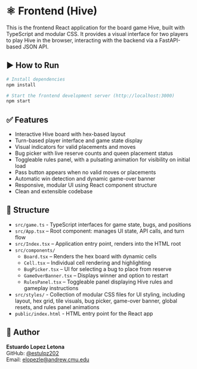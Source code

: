 # ⚛️ Frontend (Hive)

This is the frontend React application for the board game Hive, built with TypeScript and modular CSS. It provides a visual interface for two players to play Hive in the browser, interacting with the backend via a FastAPI-based JSON API.

## ▶️ How to Run

```bash
# Install dependencies
npm install

# Start the frontend development server (http://localhost:3000)
npm start
```

## ✅ Features

- Interactive Hive board with hex-based layout
- Turn-based player interface and game state display
- Visual indicators for valid placements and moves
- Bug picker with live reserve counts and queen placement status
- Toggleable rules panel, with a pulsating animation for visibility on initial load
- Pass button appears when no valid moves or placements
- Automatic win detection and dynamic game-over banner
- Responsive, modular UI using React component structure
- Clean and extensible codebase

## 📁 Structure

- `src/game.ts` - TypeScript interfaces for game state, bugs, and positions
- `src/App.tsx` – Root component: manages UI state, API calls, and turn flow
- `src/Index.tsx` – Application entry point, renders into the HTML root
- `src/components/`
  - `Board.tsx` – Renders the hex board with dynamic cells
  - `Cell.tsx` – Individual cell rendering and highlighting
  - `BugPicker.tsx` – UI for selecting a bug to place from reserve
  - `GameOverBanner.tsx` – Displays winner and option to restart
  - `RulesPanel.tsx` – Toggleable panel displaying Hive rules and gameplay instructions
- `src/styles/` - Collection of modular CSS files for UI styling, including layout, hex grid, tile visuals, bug picker, game-over banner, global resets, and rules panel animations
- `public/index.html` - HTML entry point for the React app

## 👤 Author

**Estuardo Lopez Letona**  
GitHub: [@estulpz202](https://github.com/estulpz202)  
Email: elopezle@andrew.cmu.edu
